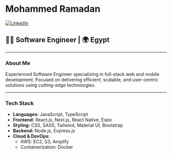 # Mohammed Ramadan

[![LinkedIn](https://img.shields.io/badge/LinkedIn-Connect-blue)](https://www.linkedin.com/in/mohammed-ramadan-1374771b7)

## 👨‍💻 Software Engineer | 🌍 Egypt

---

### About Me

Experienced Software Engineer specializing in full-stack web and mobile development. Focused on delivering efficient, scalable, and user-centric solutions using cutting-edge technologies.

---

### Tech Stack

- **Languages:** JavaScript, TypeScript
- **Frontend:** React.js, Next.js, React Native, Expo
- **Styling:** CSS, SASS, Tailwind, Material UI, Bootstrap
- **Backend:** Node.js, Express.js
- **Cloud & DevOps:**
  - AWS: EC2, S3, Amplify
  - Containerization: Docker
